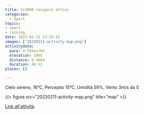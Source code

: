 ```yaml
---
title: 5x1000 recupero attivo
categories: 
  - Sport
topics: 
- sport
- running
date: 2022-02-11 13:25:12
images: ["20220211-activity-map.png"]
activitydata:
  pace: 4:55min/km
  elevation: 19mt
  distance: 9.40km
  duration: 46:12
places: []

---
```


Cielo sereno, 16°C, Percepito 15°C, Umidità 59%, Vento 3m/s da S

<!--more-->

{{<  figure src="20220211-activity-map.png" title="map" >}}

[Link all'attività](https://strava.com/activities/6665989474).
